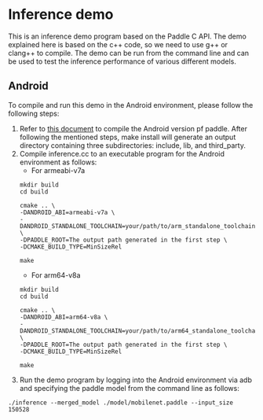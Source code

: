 # Inference demo

This is an inference demo program based on the Paddle C API.
The demo explained here is based on the c++ code, so we need to use g++ or clang++ to compile.
The demo can be run from the command line and can be used to test the inference performance of various different models.

## Android
To compile and run this demo in the Android environment, please follow the following steps:

1. Refer to [this document](https://github.com/PaddlePaddle/Paddle/blob/develop/doc/howto/cross_compiling/cross_compiling_for_android_cn.md) to compile the Android version pf paddle. After following the mentioned steps, make install will generate an output directory containing three subdirectories: include, lib, and third_party.
2. Compile inference.cc to an executable program for the Android environment as follows:
    - For armeabi-v7a
    ```
    mkdir build
    cd build

    cmake .. \
    -DANDROID_ABI=armeabi-v7a \
    -DANDROID_STANDALONE_TOOLCHAIN=your/path/to/arm_standalone_toolchain \
    -DPADDLE_ROOT=The output path generated in the first step \
    -DCMAKE_BUILD_TYPE=MinSizeRel

    make
    ```
    - For arm64-v8a
    ```
    mkdir build
    cd build

    cmake .. \
    -DANDROID_ABI=arm64-v8a \
    -DANDROID_STANDALONE_TOOLCHAIN=your/path/to/arm64_standalone_toolchain \
    -DPADDLE_ROOT=The output path generated in the first step \
    -DCMAKE_BUILD_TYPE=MinSizeRel

    make
    ```
3. Run the demo program by logging into the Android environment via adb and specifying the paddle model from the command line as follows:
```
./inference --merged_model ./model/mobilenet.paddle --input_size 150528
```
